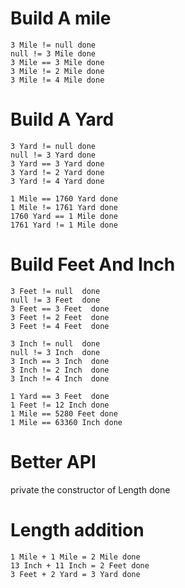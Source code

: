 Build A mile
=============

```
3 Mile != null done
null != 3 Mile done
3 Mile == 3 Mile done
3 Mile != 2 Mile done
3 Mile != 4 Mile done
```


Build A Yard
============

```
3 Yard != null done
null != 3 Yard done
3 Yard == 3 Yard done
3 Yard != 2 Yard done
3 Yard != 4 Yard done

1 Mile == 1760 Yard done
1 Mile != 1761 Yard done
1760 Yard == 1 Mile done
1761 Yard != 1 Mile done
```

Build Feet And Inch
===================

```
3 Feet != null  done
null != 3 Feet  done
3 Feet == 3 Feet  done
3 Feet != 2 Feet  done
3 Feet != 4 Feet  done

3 Inch != null  done
null != 3 Inch  done
3 Inch == 3 Inch  done
3 Inch != 2 Inch  done
3 Inch != 4 Inch  done

1 Yard == 3 Feet  done
1 Feet != 12 Inch done
1 Mile == 5280 Feet done
1 Mile == 63360 Inch done
```

Better API
==========
private the constructor of Length done


Length addition
===============

```
1 Mile + 1 Mile = 2 Mile done
13 Inch + 11 Inch = 2 Feet done
3 Feet + 2 Yard = 3 Yard done
```
